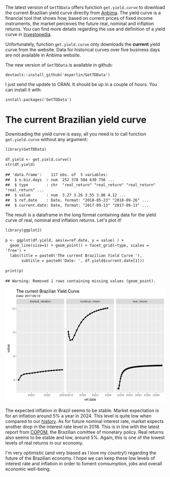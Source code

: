 The latest version of `GetTDData` offers function `get.yield.curve` to
download the current Brazilian yield curve directly from
[Anbima](http://www.anbima.com.br/est_termo/CZ.asp). The yield curve is
a financial tool that shows how, based on current prices of fixed income
instruments, the market perceives the future real, nominal and inflation
returns. You can find more details regarding the use and definition of a
yield curve in
[Investopedia](http://www.investopedia.com/terms/y/yieldcurve.asp).

Unfortunately, function `get.yield.curve` only downloads the **current**
yield curve from the website. Data for historical curves over five
business days are not available in Anbima website.

The new version of `GetTDData` is available in github:

    devtools::install_github('msperlin/GetTDData')

I just send the update to CRAN. It should be up in a couple of hours.
You can install it with:

    install.packages('GetTDData')

The current Brazilian yield curve
=================================

Downloading the yield curve is easy, all you need is to call function
`get.yield.curve` without any argument:

    library(GetTDData)

    df.yield <- get.yield.curve()  
    str(df.yield)

    ## 'data.frame':    117 obs. of  5 variables:
    ##  $ n.biz.days  : num  252 378 504 630 756 ...
    ##  $ type        : chr  "real_return" "real_return" "real_return" "real_return" ...
    ##  $ value       : num  3.27 3.26 3.55 3.86 4.12 ...
    ##  $ ref.date    : Date, format: "2018-05-23" "2018-09-26" ...
    ##  $ current.date: Date, format: "2017-09-13" "2017-09-13" ...

The result is a dataframe in the long format containing data for the
yield curve of real, nominal and inflation returns. Let's plot it!

    library(ggplot2)

    p <- ggplot(df.yield, aes(x=ref.date, y = value) ) +
      geom_line(size=1) + geom_point() + facet_grid(~type, scales = 'free') + 
      labs(title = paste0('The current Brazilian Yield Curve '),
           subtitle = paste0('Date: ', df.yield$current.date[1]))     

    print(p)  

    ## Warning: Removed 1 rows containing missing values (geom_point).

![](img/2017-09-14-Brazilian-Yield-Curve_files/figure-markdown_strict/unnamed-chunk-4-1.png)

The expected inflation in Brazil seems to be stable. Market expectation
is for an inflation around 5% a year in 2024. This level is quite low
when compared to our
[history](https://tradingeconomics.com/brazil/inflation-cpi). As for
future nominal interest rate, market expects another drop in the
interest rate level in 2018. This is in line with the latest report from
[COPOM](http://www.bcb.gov.br/?ATACOPOM), the Brazilian comittee of
monetary policy. Real returns also seems to be stable and low, around
5%. Again, this is one of the lowest levels of real returns in our
economy.

I'm very optimistic (and very biased as I love my country!) regarding
the future of the Brazilian economy. I hope we can keep these low levels
of interest rate and inflation in order to foment comsumption, jobs and
overall economic well-being.
